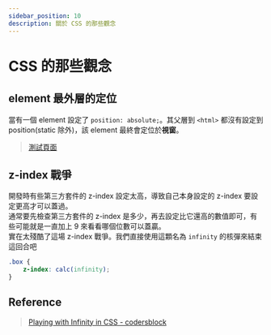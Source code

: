 ```yaml
---
sidebar_position: 10
description: 關於 CSS 的那些觀念
---
```


# CSS 的那些觀念

## element 最外層的定位

當有一個 element 設定了 `position: absolute;`。其父層到 `<html>` 都沒有設定到 position(static 除外)，該 element 最終會定位於**視窗**。

> [測試頁面](https://codepen.io/starRandy/pen/MWxRbOO)

## z-index 戰爭

開發時有些第三方套件的 z-index 設定太高，導致自己本身設定的 z-index 要設定更高才可以蓋過。<br />
通常要先檢查第三方套件的 z-index 是多少，再去設定比它還高的數值即可，有些可能就是一直加上 9 來看看哪個位數可以蓋贏。<br />
實在太殘酷了這場 z-index 戰爭。我們直接使用這顆名為 `infinity` 的核彈來結束這回合吧

```css
.box {
	z-index: calc(infinity);
}
```

## Reference
> [Playing with Infinity in CSS - codersblock](https://codersblock.com/blog/playing-with-infinity-in-css/)